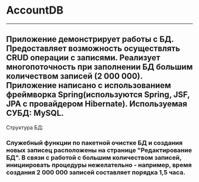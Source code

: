 # AccountDB
---
Приложение демонстрирует работы с БД. Предоставляет возможность осуществлять CRUD операции с записями. Реализует многопоточность при заполнении БД большим количеством записей (2 000 000).
Приложение написано с использованием фреймворка Spring(используются Spring, JSF, JPA с провайдером Hibernate). Используемая СУБД: MySQL.
---
Структура БД:

### Служебный функции по пакетной очистке БД и создания новых записец расположены на странице "Редактирование БД". В связи с работой с большим количеством записей, инициировать процедуры нежелательно - например, время создания 2 000 000 записей составляет порядка 1,5 часа.
